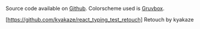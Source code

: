  Source code available on <a target="_blank" href="https://github.com/sinapinto/react-typing-test">Github</a>.
 Colorscheme used is <a target="_blank" href="https://github.com/morhetz/gruvbox">Gruvbox</a>.

 [https://github.com/kyakaze/react_typing_test_retouch] Retouch by kyakaze 